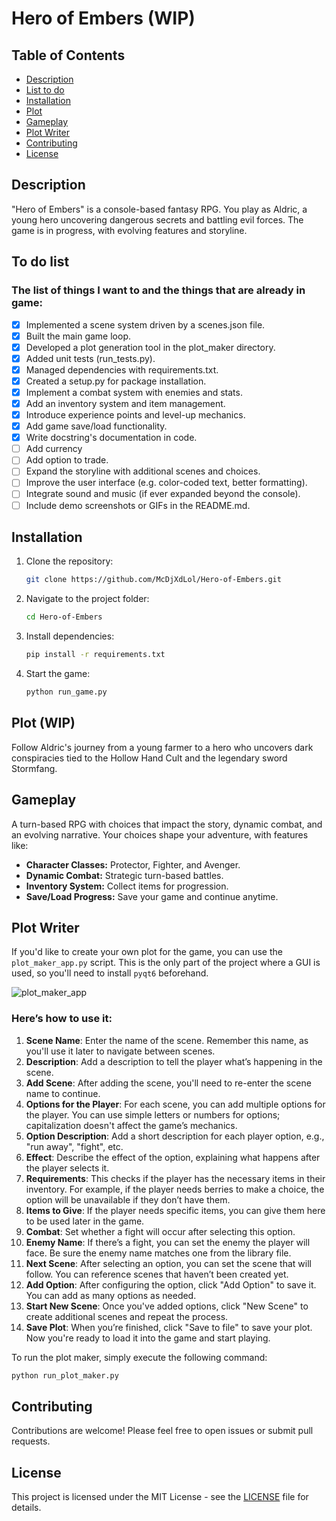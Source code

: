 # Hero of Embers (WIP)

## Table of Contents
- [Description](#description)
- [List to do](#to-do-list)
- [Installation](#installation)
- [Plot](#plot)
- [Gameplay](#gameplay)
- [Plot Writer](#plot-writer)
- [Contributing](#contributing)
- [License](#license)

## Description
"Hero of Embers" is a console-based fantasy RPG. You play as Aldric, a young hero uncovering dangerous secrets and battling evil forces. The game is in progress, with evolving features and storyline.

## To do list
### The list of things I want to and the things that are already in game:
- [x] Implemented a scene system driven by a scenes.json file.
- [x] Built the main game loop.
- [x] Developed a plot generation tool in the plot_maker directory.
- [x] Added unit tests (run_tests.py).
- [x] Managed dependencies with requirements.txt.
- [x] Created a setup.py for package installation.
- [x] Implement a combat system with enemies and stats.
- [x] Add an inventory system and item management.
- [x] Introduce experience points and level-up mechanics.
- [x] Add game save/load functionality.
- [x] Write docstring's documentation in code.
- [ ] Add currency
- [ ] Add option to trade.
- [ ] Expand the storyline with additional scenes and choices.
- [ ] Improve the user interface (e.g. color-coded text, better formatting).
- [ ] Integrate sound and music (if ever expanded beyond the console).
- [ ] Include demo screenshots or GIFs in the README.md.

## Installation
1. Clone the repository:

    ```bash
    git clone https://github.com/McDjXdLol/Hero-of-Embers.git 
    ```

2. Navigate to the project folder:

    ```bash
    cd Hero-of-Embers
    ```

3. Install dependencies:

    ```bash
    pip install -r requirements.txt 
    ```

4. Start the game:

    ```bash
    python run_game.py
    ```

## Plot (WIP)
Follow Aldric's journey from a young farmer to a hero who uncovers dark conspiracies tied to the Hollow Hand Cult and the legendary sword Stormfang. 

## Gameplay
A turn-based RPG with choices that impact the story, dynamic combat, and an evolving narrative. Your choices shape your adventure, with features like:

- **Character Classes:** Protector, Fighter, and Avenger.
- **Dynamic Combat:** Strategic turn-based battles.
- **Inventory System:** Collect items for progression.
- **Save/Load Progress:** Save your game and continue anytime.

## Plot Writer

If you'd like to create your own plot for the game, you can use the `plot_maker_app.py` script. This is the only part of the project where a GUI is used, so you'll need to install `pyqt6` beforehand.

![plot_maker_app](https://github.com/user-attachments/assets/3de29f7b-2386-4b59-a951-2fc930a22077)


### Here’s how to use it:
1. **Scene Name**: Enter the name of the scene. Remember this name, as you'll use it later to navigate between scenes.
2. **Description**: Add a description to tell the player what’s happening in the scene.
3. **Add Scene**: After adding the scene, you'll need to re-enter the scene name to continue.
4. **Options for the Player**: For each scene, you can add multiple options for the player. You can use simple letters or numbers for options; capitalization doesn't affect the game’s mechanics.
5. **Option Description**: Add a short description for each player option, e.g., "run away", "fight", etc.
6. **Effect**: Describe the effect of the option, explaining what happens after the player selects it.
7. **Requirements**: This checks if the player has the necessary items in their inventory. For example, if the player needs berries to make a choice, the option will be unavailable if they don’t have them.
8. **Items to Give**: If the player needs specific items, you can give them here to be used later in the game.
9. **Combat**: Set whether a fight will occur after selecting this option.
10. **Enemy Name**: If there’s a fight, you can set the enemy the player will face. Be sure the enemy name matches one from the library file.
11. **Next Scene**: After selecting an option, you can set the scene that will follow. You can reference scenes that haven’t been created yet.
12. **Add Option**: After configuring the option, click "Add Option" to save it. You can add as many options as needed.
13. **Start New Scene**: Once you've added options, click "New Scene" to create additional scenes and repeat the process.
14. **Save Plot**: When you’re finished, click "Save to file" to save your plot. Now you're ready to load it into the game and start playing.

To run the plot maker, simply execute the following command:
```bash
python run_plot_maker.py
```

## Contributing
Contributions are welcome! Please feel free to open issues or submit pull requests.

## License
This project is licensed under the MIT License - see the [LICENSE](LICENSE) file for details.
